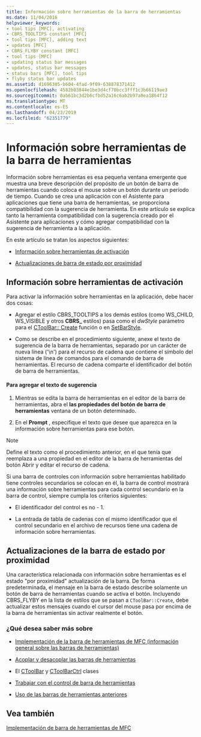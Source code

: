 ```yaml
---
title: Información sobre herramientas de la barra de herramientas
ms.date: 11/04/2016
helpviewer_keywords:
- tool tips [MFC], activating
- CBRS_TOOLTIPS constant [MFC]
- tool tips [MFC], adding text
- updates [MFC]
- CBRS_FLYBY constant [MFC]
- tool tips [MFC]
- updating status bar messages
- updates, status bar messages
- status bars [MFC], tool tips
- flyby status bar updates
ms.assetid: d1696305-b604-4fad-9f09-638878371412
ms.openlocfilehash: 4582b03844e1be3d4cf70bcc3fff1c3b66119ae3
ms.sourcegitcommit: 0ab61bc3d2b6cfbd52a16c6ab2b97a8ea1864f12
ms.translationtype: MT
ms.contentlocale: es-ES
ms.lasthandoff: 04/23/2019
ms.locfileid: "62351779"
---
```

# <a name="toolbar-tool-tips"></a>Información sobre herramientas de la barra de herramientas

Información sobre herramientas es esa pequeña ventana emergente que muestra una breve descripción del propósito de un botón de barra de herramientas cuando coloca el mouse sobre un botón durante un período de tiempo. Cuando se crea una aplicación con el Asistente para aplicaciones que tiene una barra de herramientas, se proporciona compatibilidad con la sugerencia de herramienta. En este artículo se explica tanto la herramienta compatibilidad con la sugerencia creado por el Asistente para aplicaciones y cómo agregar compatibilidad con la sugerencia de herramienta a la aplicación.

En este artículo se tratan los aspectos siguientes:

- [Información sobre herramientas de activación](#_core_activating_tool_tips)

- [Actualizaciones de barra de estado por proximidad](#_core_fly_by_status_bar_updates)

##  <a name="_core_activating_tool_tips"></a> Información sobre herramientas de activación

Para activar la información sobre herramientas en la aplicación, debe hacer dos cosas:

- Agregar el estilo CBRS_TOOLTIPS a los demás estilos (como WS_CHILD, WS_VISIBLE y otros **CBRS_** estilos) pasa como el *dwStyle* parámetro para el [CToolBar:: Create](../mfc/reference/ctoolbar-class.md#create) función o en [SetBarStyle](../mfc/reference/ccontrolbar-class.md#setbarstyle).

- Como se describe en el procedimiento siguiente, anexe el texto de sugerencia de la barra de herramientas, separado por un carácter de nueva línea ('\n') para el recurso de cadena que contiene el símbolo del sistema de línea de comandos para el comando de barra de herramientas. El recurso de cadena comparte el identificador del botón de barra de herramientas.

#### <a name="to-add-the-tool-tip-text"></a>Para agregar el texto de sugerencia

1. Mientras se edita la barra de herramientas en el editor de la barra de herramientas, abra el **las propiedades del botón de barra de herramientas** ventana de un botón determinado.

1. En el **Prompt** , especifique el texto que desee que aparezca en la información sobre herramientas para ese botón.

> [!NOTE]
>  Define el texto como el procedimiento anterior, en el que tenía que reemplaza a una propiedad en el editor de la barra de herramientas del botón Abrir y editar el recurso de cadena.

Si una barra de controles con información sobre herramientas habilitado tiene controles secundarios se colocan en él, la barra de control mostrará una información sobre herramientas para cada control secundario en la barra de control, siempre cumpla los criterios siguientes:

- El identificador del control es no - 1.

- La entrada de tabla de cadenas con el mismo identificador que el control secundario en el archivo de recursos tiene una cadena de información sobre herramientas.

##  <a name="_core_fly_by_status_bar_updates"></a> Actualizaciones de la barra de estado por proximidad

Una característica relacionada con información sobre herramientas es el estado "por proximidad" actualización de la barra. De forma predeterminada, el mensaje en la barra de estado describe solamente un botón de barra de herramientas cuando se activa el botón. Incluyendo CBRS_FLYBY en la lista de estilos que se pasan a `CToolBar::Create`, debe actualizar estos mensajes cuando el cursor del mouse pasa por encima de la barra de herramientas sin activar realmente el botón.

### <a name="what-do-you-want-to-know-more-about"></a>¿Qué desea saber más sobre

- [Implementación de la barra de herramientas de MFC (información general sobre las barras de herramientas)](../mfc/mfc-toolbar-implementation.md)

- [Acoplar y desacoplar las barras de herramientas](../mfc/docking-and-floating-toolbars.md)

- El [CToolBar](../mfc/reference/ctoolbar-class.md) y [CToolBarCtrl](../mfc/reference/ctoolbarctrl-class.md) clases

- [Trabajar con el control de barra de herramientas](../mfc/working-with-the-toolbar-control.md)

- [Uso de las barras de herramientas anteriores](../mfc/using-your-old-toolbars.md)

## <a name="see-also"></a>Vea también

[Implementación de barra de herramientas de MFC](../mfc/mfc-toolbar-implementation.md)
